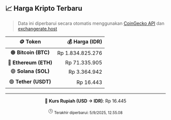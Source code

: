 

<!-- HARGA_KRIPTO -->
## 📈 Harga Kripto Terbaru

> Data ini diperbarui secara otomatis menggunakan [CoinGecko API](https://www.coingecko.com/) dan [exchangerate.host](https://exchangerate.host/)

<div align="center">

| 🪙 Token | 💰 Harga (IDR) |
|:------:|---------------:|
| 🟠 **Bitcoin (BTC)**   | Rp 1.834.825.276 |
| 🔵 **Ethereum (ETH)**  | Rp 71.335.905 |
| 🟣 **Solana (SOL)**    | Rp 3.364.942 |
| 🟢 **Tether (USDT)**   | Rp 16.443 |

---

💱 **Kurs Rupiah (USD → IDR)**: Rp 16.445

🕒 <sub>Terakhir diperbarui: 5/9/2025, 12.55.08</sub>

</div>
<!-- /HARGA_KRIPTO -->